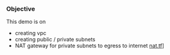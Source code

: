 ### Objective

This demo is on

- creating vpc
- creating public / private subnets
- NAT gateway for private subnets to egress to internet [nat.tf](./nat.tf)]
